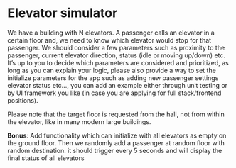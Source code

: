 # Elevator simulator

We have a building with N elevators. A passenger calls an elevator in a certain floor and, we need to know which elevator would stop for that passenger. 
We should consider a few parameters such as proximity to the passenger, current elevator direction, status (idle or
moving up/down) etc. 
It’s up to you to decide which parameters are considered and prioritized, as long as you can explain your logic, please also provide a way to set the initialize parameters for the app such as adding new passenger settings elevator
status etc..., you can add an example either through unit testing or by UI framework you like (in case you are applying for full stack/frontend positions).

Please note that the target floor is requested from the hall, not from within the elevator, like in many modern large buildings.

**Bonus**: Add functionality which can initialize with all elevators as empty on the
ground floor. Then we randomly add a passenger at random floor with random
destination. it should trigger every 5 seconds and will display the final status of
all elevators
